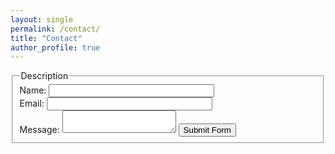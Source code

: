 ```yaml
---
layout: single
permalink: /contact/
title: "Contact"
author_profile: true
---
```


<form method="post" name="myemailform" action="\_php\form-to-email.php">
  <form action="MAILTO:mrbrentconner@gmail.com" method="post" enctype="text/plain">
  <fieldset>
    <legend>Description</legend>
    Name: <input type="text" size="30"><br>
    Email: <input type="text" size="30"><br>
    Message: <textarea name="message"></textarea>
	<input type="submit" name='submit' value="Submit Form">
  </fieldset>
</form>